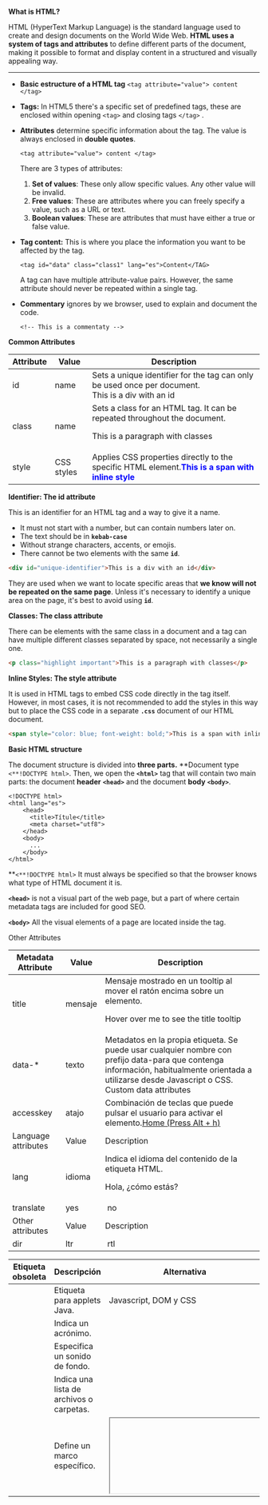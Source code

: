 **What is HTML?**

HTML (HyperText Markup Language) is the standard language used to create and design documents on the World Wide Web. **HTML uses a system of tags and attributes** to define different parts of the document, making it possible to format and display content in a structured and visually appealing way.

---

- **Basic estructure of a HTML tag**
`<tag attribute="value"> content </tag>`
- **Tags:** In HTML5 there's a specific set of predefined tags, these are enclosed within opening `<tag>` and closing tags `</tag>` .
- **Attributes** determine specific information about the tag. The value is always enclosed in **double quotes**.
    
    `<tag attribute="value"> content </tag>`
    
    There are 3 types of attributes:
    
    1. **Set of values**: These only allow specific values. Any other value will be invalid.
    2. **Free values**: These are attributes where you can freely specify a value, such as a URL or text.
    3. **Boolean values**: These are attributes that must have either a true or false value.
- **Tag content:** This is where you place the information you want to be affected by the tag.
    
    `<tag id="data" class="class1" lang="es">Content</TAG>`
    
    A tag can have multiple attribute-value pairs. However, the same attribute should never be repeated within a single tag.
    
- **Commentary** ignores by we browser, used to explain and document the code.
    
    `<!-- This is a commentaty -->`
    

**Common Attributes**

| Attribute | Value | Description |
| --- | --- | --- |
| id | name | Sets a unique identifier for the tag can only be used once per document.<div id="unique-identifier">This is a div with an id</div> |
| class | name | Sets a class for an HTML tag. It can be repeated throughout the document.<p class="highlight important">This is a paragraph with classes</p> |
| style | CSS styles | Applies CSS properties directly to the specific HTML element.<span style="color: blue; font-weight: bold;">This is a span with inline style</span> |

**Identifier: The id attribute**

This is an identifier for an HTML tag and a way to give it a name.

- It must not start with a number, but can contain numbers later on.
- The text should be in **`kebab-case`**
- Without strange characters, accents, or emojis.
- There cannot be two elements with the same **`id`**.

```html
<div id="unique-identifier">This is a div with an id</div>
```

They are used when we want to locate specific areas that **we know will not be repeated on the same page**. Unless it's necessary to identify a unique area on the page, it's best to avoid using **`id`**.

**Classes: The class attribute**

There can be elements with the same class in a document and a tag can have multiple different classes separated by space, not necessarily a single one.

```html
<p class="highlight important">This is a paragraph with classes</p>
```

**Inline Styles: The style attribute**

It is used in HTML tags to embed CSS code directly in the tag itself. However, in most cases, it is not recommended to add the styles in this way but to place the CSS code in a separate **`.css`** document of our HTML document.

```html
<span style="color: blue; font-weight: bold;">This is a span with inline style</span>
```

**Basic HTML structure**

The document structure is divided into **three parts.** **Document type `<**!DOCTYPE html>`. Then, we open the **`<html>`** tag that will contain two main parts: the document **header** **`<head>`** and the document **body** **`<body>`**.

```
<!DOCTYPE html>
<html lang="es">
	<head>
	  <title>Títule</title>
	  <meta charset="utf8">
	</head>
	<body>
	  ...
	</body>
</html>
```

**`<**!DOCTYPE html>`  It must always be specified so that the browser knows what type of HTML document it is.

**`<head>`** is not a visual part of the web page, but a part of where certain metadata tags are included for good SEO.

**`<body>`** All the visual elements of a page are located inside the tag.

Other Attributes

| Metadata Attribute | Value | Description |
| --- | --- | --- |
| title | mensaje | Mensaje mostrado en un tooltip al mover el ratón encima sobre un elemento.<p title="This is a tooltip">Hover over me to see the title tooltip</p> |
| data-* | texto | Metadatos en la propia etiqueta. Se puede usar cualquier nombre con prefijo data-para  que contenga información, habitualmente orientada a utilizarse desde Javascript o CSS.<div data-user-id="123" data-role="admin">Custom data attributes</div> |
| accesskey | atajo | Combinación de teclas que puede pulsar el usuario para activar el elemento.<a href="#" accesskey="h">Home (Press Alt + h)</a> |
| Language attributes | Value | Description |
| lang | idioma | Indica el idioma del contenido de la etiqueta HTML.<p lang="es">Hola, ¿cómo estás?</p> |
| translate | yes | no | Indica si el contenido de la etiqueta se debería traducir o no.<p translate="no">Do not translate this text</p> |
| Other attributes | Value | Description |
| dir | ltr | rtl | Establece la direccionalidad del texto (left to right o right to left).<p dir="rtl">This text will be right-to-left</p> |

| Etiqueta obsoleta | Descripción | Alternativa |
| --- | --- | --- |
| <applet> | Etiqueta para applets Java. | Javascript, DOM y CSS |
| <acronym> | Indica un acrónimo. | <abbr> |
| <bgsound> | Especifica un sonido de fondo. | <audio> |
| <dir> | Indica una lista de archivos o carpetas. | <ul> |
| <frame> | Define un marco específico. | <iframe> |
| <frameset> | Define un conjunto de marcos. | ⤴ |
| <noframes> | Indica una alternativa si el navegador no soporta marcos. | ⤴ |
| <isindex> | Campo para búscar en el documento. | <input> |
| <listing>, <xmp> | Fragmentos de código fuente. | <pre><code> |
| <noembed> | Alternativa (fallback) para contenidos. | <object> |
| <strike> | Muestra un texto tachado. | <s> |
| <basefont> | Define una tipografía por defecto. | https://lenguajecss.com/css/fuentes-y-tipografias/tipografias/ |
| <big> | Aumenta el tamaño del texto. | https://lenguajecss.com/css/fuentes-y-tipografias/tipografias/ |
| <blink> | Muestra el texto de forma parpadeante. | https://lenguajecss.com/css/animaciones/animaciones/ |
| <center> | Centra el texto. | https://lenguajecss.com/css/fuentes-y-tipografias/textos-y-alineaciones/ |
| <font> | Cambia la tipografía o sus características. | https://lenguajecss.com/css/fuentes-y-tipografias/tipografias/ |
| <marquee> | Muestra el texto moviéndose de un lado a otro. | https://lenguajecss.com/css/animaciones/animaciones/ |
| <multicol> | Columnas múltiples. | https://lenguajecss.com/css/maquetacion-y-colocacion/multi-column/ |
| <nobr> | Evita que un texto haga un salto de línea. | https://lenguajecss.com/css/fuentes-y-tipografias/textos-y-alineaciones/ |
| <spacer> | Inserta un espacio horizontal. | &nbsp; |
| <tt> | Muestra el texto con una fuente monoespaciada. | <code> |